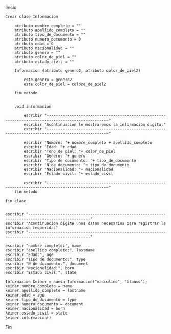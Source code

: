 Inicio

    Crear clase Informacion 

        atributo nombre_completo = ""
        atributo apellido_completo = ""
        atributo tipo_de_documento = ""
        atributo numero_documento = 0
        atributo edad = 0
        atributo nacionalidad = ""
        atributo genero = ""
        atributo color_de_piel = ""
        atributo estado_civil = ""

        Informacion (atributo genero2, atributo color_de_piel2)

            este.genero = genero2
            este.color_de_piel = colore_de_piel2

        fin metodo


        void informacion

            escribir "-------------------------------------------------------------------------------------------------"
            escribir "Acontinuacion le mostraremos la informacion digita:"
            escribir "-------------------------------------------------------------------------------------------------"

            escribir "Nombre: "+ nombre_completo + apellido_completo
            escribir "Edad: "+ edad
            escribir "Tono de piel: "+ color_de_piel
            escribir "Genero: "+ genero
            escribir "Tipo de documento: "+ tipo_de_documento
            escribir "N de documento: "+ tipo_de_documento
            escribir "Nacionalidad: "+ nacionalidad
            escribir "Estado civil: "+ estado_civil

            escribir "-------------------------------------------------------------------------------------------------"
        fin metodo

    fin clase


    escribir "-------------------------------------------------------------------------------------------------"
    escribir "Acontinuacion digite unos datos necesarios para registrar la informacion requerida:"
    escribir "-------------------------------------------------------------------------------------------------"

    escribir "nombre completo:", name 
    escribir "apellido completo:", lastname
    escribir "Edad:", age
    escribir "Tipo de documento:", type
    escribir "N de documento:", document
    escribir "Nacionalidad:", born
    escribir "Estado civil:", state

    Informacion keiner = nueva Informacion("masculino", "blanco");
    keiner.nombre_completo = name
    keiner.apellido_completo = lastname
    keiner.edad = age
    keiner.tipo_de_documento = type
    keiner.numero_documento = document
    keiner.nacionalidad = born
    keiner.estado_civil = state
    keiner.informacion()


Fin